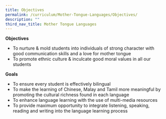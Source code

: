 ```yaml
---
title: Objectives
permalink: /curriculum/Mother-Tongue-Languages/Objectives/
description: ""
third_nav_title: Mother Tongue Languages
---
```

**Objectives**

*   To nurture & mold students into individuals of strong character with good communication skills and a love for mother tongue
*   To promote ethnic culture & inculcate good moral values in all our students

  

**Goals**

*   To ensure every student is effectively bilingual
*   To make the learning of Chinese, Malay and Tamil more meaningful by promoting the cultural richness found in each language
*   To enhance language learning with the use of multi-media resources
*   To provide maximum opportunity to integrate listening, speaking, reading and writing into the language learning process
